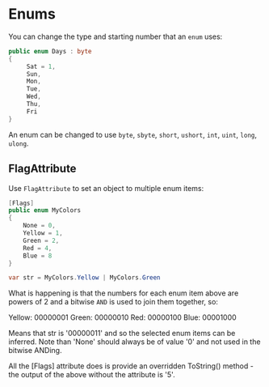 # Enums

You can change the type and starting number that an `enum` uses:

```csharp
public enum Days : byte
{
     Sat = 1,
     Sun,
     Mon,
     Tue,
     Wed,
     Thu,
     Fri
}
```

An enum can be changed to use `byte`, `sbyte`, `short`, `ushort`, `int`, `uint`, `long`, `ulong`.

## FlagAttribute 

Use `FlagAttribute` to set an object to multiple enum items:

```csharp
[Flags]
public enum MyColors
{
    None = 0,
    Yellow = 1,
    Green = 2,
    Red = 4,
    Blue = 8
}

var str = MyColors.Yellow | MyColors.Green
```

What is happening is that the numbers for each enum item above are powers of 2 and a bitwise `AND` is used to join them together, so:

Yellow: 00000001
Green:  00000010
Red:    00000100
Blue:   00001000

Means that str is '00000011' and so the selected enum items can be inferred. Note than 'None' should always be of value '0' and not used in the bitwise ANDing.

All the [Flags] attribute does is provide an overridden ToString() method - the output of the above without the attribute is '5'.
<!--stackedit_data:
eyJoaXN0b3J5IjpbNDg5MzI0NjE2LC0xMDI0NzE5MDNdfQ==
-->